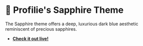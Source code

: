 # 💙 Profilie's Sapphire Theme

The Sapphire theme offers a deep, luxurious dark blue aesthetic reminiscent of precious sapphires.

- [**Check it out live!**](https://profilie.js.org/sapphire/)
